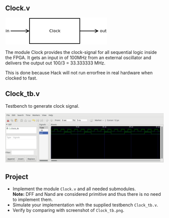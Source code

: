 ## Clock.v
![](Clock.png)

The module Clock provides the clock-signal for all sequential logic inside the FPGA. It gets an input in of 100MHz from an external oscillator and delivers the output out 100/3 = 33.333333 MHz.

This is done because Hack will not run errorfree in real hardware when clocked to fast.

## Clock_tb.v
Testbench to generate clock signal.

![](Clock_tb.png)	
## Project
* Implement the module `Clock.v` and all needed submodules.  
**Note:** DFF and Nand are considered primitive and thus there is no need to implement them.
* Simulate your implementation with the supplied testbench `Clock_tb.v`.
* Verify by comparing with screenshot of `Clock_tb.png`.